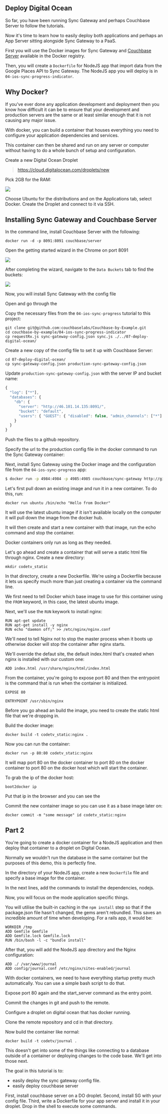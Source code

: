 ## Deploy Digital Ocean

So far, you have been running Sync Gateway and perhaps Couchbase Server to follow the tutorials.

Now it's time to learn how to easily deploy both applications and perhaps an App Server sitting alongside Sync Gateway to a PaaS.

First you will use the Docker images for Sync Gateway and [Couchbase Server](https://registry.hub.docker.com/u/couchbase/server/) available in the Docker registry.

Then, you will create a `Dockerfile` for NodeJS app that import data from the Google Places API to Sync Gateway. The NodeJS app you will deploy is in `04-ios-sync-progress-indicator`.

## Why Docker?

If you've ever done any application development and deployment then you know how difficult it can be to ensure that your development and production servers are the same or at least similar enough that it is not causing any major issue.

With docker, you can build a container that houses everything you need to configure your application dependencies and services.

This container can then be shared and run on any server or computer without having to do a whole bunch of setup and configuration.

Create a new Digital Ocean Droplet

> https://cloud.digitalocean.com/droplets/new

Pick 2GB for the RAM:

![](http://cl.ly/image/2D2w0H0a0a2W/Screen%20Shot%202015-07-08%20at%2009.27.21.png)

Choose Ubuntu for the distributions and on the Applications tab, select Docker. Create the Droplet and connect to it via SSH.

## Installing Sync Gateway and Couchbase Server

In the command line, install Couchbase Server with the following:

```
docker run -d -p 8091:8091 couchbase/server
```

Open the getting started wizard in the Chrome on port 8091

![](http://cl.ly/image/2o07072W1l3T/Screen%20Shot%202015-07-08%20at%2009.47.34.png)

After completing the wizard, navigate to the `Data Buckets` tab to find the buckets:

![](http://cl.ly/image/0s1f3m2O1v1r/Screen%20Shot%202015-07-08%20at%2009.48.47.png)

Now, you will install Sync Gateway with the config file 

Open and go through the 

Copy the necessary files from the `04-ios-sync-progress` tutorial to this project:

```
git clone git@github.com:couchbaselabs/Couchbase-by-Example.git
cd couchbase-by-example/04-ios-sync-progress-indicator
cp requestRx.js sync-gateway-config.json sync.js ./../07-deploy-digital-ocean/
```

Create a new copy of the config file to set it up with Couchbase Server:

```
cd 07-deploy-digital-ocean/
cp sync-gateway-config.json production-sync-gateway-config.json
```

Update `production-sync-gateway-config.json` with the server IP and bucket name:

```javascript
{
  "log": ["*"],
  "databases": {
    "db": {
      "server": "http://46.101.14.135:8091/",
      "bucket": "default",
      "users": { "GUEST": { "disabled": false, "admin_channels": ["*"] } }
    }
  }
}
```

Push the files to a github repository.

Specify the url to the production config file in the docker command to run the Sync Gateway container:



Next, install Sync Gateway using the Docker image and the configuration file from the `04-ios-sync-progress` app:

```bash
$ docker run -p 4984:4984 -p 4985:4985 couchbase/sync-gateway http://git.io/vfQpe
```

Let's first pull down an existing image and run it in a new container. To do this, run:

```
docker run ubuntu /bin/echo "Hello from Docker"
```

It will use the latest ubuntu image if it isn't available locally on the computer it will pull down the image from the docker hub.

It will then create and start a new container with that image, run the echo command and stop the container.

Docker containers only run as long as they needed.

Let's go ahead and create a container that will serve a static html file through nginx. Create a new directory:

```
mkdir codetv_static
```

In that directory, create a new Dockerfile. We're using a Dockerfile because it lets us specify much more than just creating a container via the command line.

We first need to tell Docker which base image to use for this container using the `FROM` keyword, in this case, the latest ubuntu image.

Next, we'll use the `RUN` keywork to install nginx:

```
RUN apt-get update
RUN apt-get install -y nginx
RUN echo "daemon off;" >> /etc/nginx/nginx.conf
```

We'll need to tell Nginx not to stop the master process when it boots up otherwise docker will stop the container after nginx starts.

We'll override the defaut site, the default index.html that's created when nginx is installed with our custom one:

```
ADD index.html /usr/share/nginx/html/index.html
```

From the container, you're going to expose port 80 and then the entrypoint is the command that is run when the container is initialized.

```
EXPOSE 80

ENTRYPOINT /usr/sbin/nginx
```

Before you go ahead an build the image, you need to create the static html file that we're dropping in.

Build the docker image:

```
docker build -t codetv_static:nginx .
```

Now you can run the container:

```
docker run -p 80:80 codetv_static:nginx
```

It will map port 80 on the docker container to port 80 on the docker container to port 80 on the docker host which will start the container.

To grab the ip of the docker host:

```
boot2docker ip
```

Put that ip in the browser and you can see the 

Commit the new container image so you can use it as a base image later on:

```
docker commit -m "some message" id codetv_static:nginx
```

## Part 2

You're going to create a docker container for a NodeJS application and then deploy that container to a droplet on Digital Ocean.

Normally we wouldn't run the database in the same container but the purposes of this demo, this is perfectly fine.

In the directory of your NodeJS app, create a new `Dockerfile` file and specify a base image for the container.

In the next lines, add the commands to install the dependencies, nodejs.

Now, you will focus on the mode application specific things.

You will utilise the built-in caching in the `npm install` step so that if the package.json file hasn't changed, the gems aren't rebundled. This saves an incredible amount of time when developing. For a rails app, it would be:

```
WORKDIR /tmp
ADD Gemfile Gemfile
ADD Gemfile.lock Gemfile.lock
RUN /bin/bash -l -c "bundle install"
```

After that, you will add the NodeJS app directory and the Nginx configuration:

```
ADD ./ /var/www/journal
ADD config/journal.conf /etc/nginx/sites-enabled/journal
```

With docker containers, we need to have everything startup pretty much automatically. You can use a simple bash script to do that.

Expose port 80 again and the start_server command as the entry point.

Commit the changes in git and push to the remote.

Configure a droplet on digital ocean that has docker running.

Clone the remote repository and cd in that directory.

Now build the container like normal:

```
docker build -t codetv/journal .
```

This doesn't get into some of the things like connecting to a database outside of a container or deploying changes to the code base. We'll get into those next.

The goal in this tutorial is to:

 - easily deploy the sync gateway config file.
 - easily deploy couchbase server

First, install couchbase server on a DO droplet.
Second, install SG with your config file.
Third, write a Dockerfile for your app server and install it in your droplet. Drop in the shell to execute some commands.

